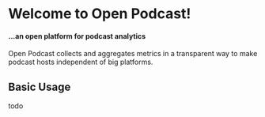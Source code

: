 # Welcome to Open Podcast!

#### ...an open platform for podcast analytics

Open Podcast collects and aggregates metrics in a transparent way to make podcast hosts independent of big platforms.

## Basic Usage

todo
